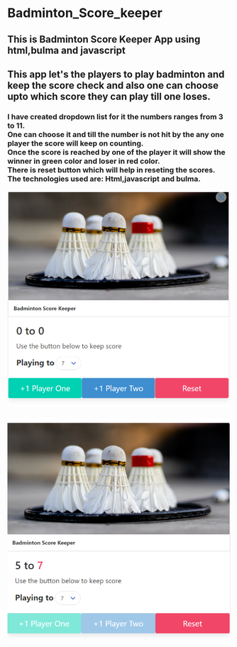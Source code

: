# Badminton_Score_keeper

## This is Badminton Score Keeper App using html,bulma and javascript <br/>
## This app let's the players to play badminton and keep the score check and also one can choose upto which score they can play till one loses.

<h3>I have created dropdown list for it the numbers ranges from 3 to 11.<br/>
One can choose it and till the number is not hit by the any one player the score will keep on counting. <br/>
Once the score is reached by one of the player it will show the winner in green color and loser in red color. <br />
There is reset button which will help in reseting the scores.<br/>
<b>The technologies used are: Html,javascript and bulma.</b><br/>
  <br/>
<img src="snap1.png"><br/>
  <br/> 
<img src="snap2.png"><br/>
  <br/>
</h3>
